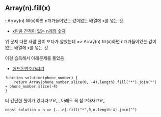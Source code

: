Array(n).fill(x)
---
: Array(n).fill(x)하면 n개가들어있는 값이없는 배열에 x를 넣는 것

- [x만큼 간격이 있는 n개의 숫자](https://school.programmers.co.kr/learn/courses/30/lessons/12954)

위 문제 다른 사람 풀이 보다가 알았는데 
=> Array(n).fill(x)하면 n개가들어있는 값이없는 배열에 x를 넣는 것


이걸 습득해서 아래문제를 풀었음

- [핸드폰번호가리기](https://school.programmers.co.kr/learn/courses/30/lessons/12948)

```
function solution(phone_number) {
    return Array(phone_number.slice(0, -4).length).fill("*").join("") + phone_number.slice(-4)    
}
```

더 간단한 풀이가 있더라고요,,, 아래도 꼭 참고하자고요,,
```
const solution = n => [...n].fill("*",0,n.length-4).join("")
```
